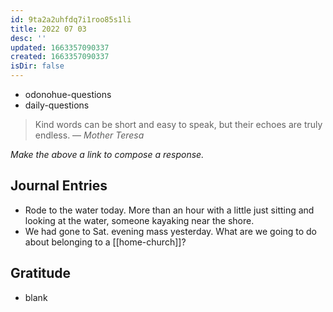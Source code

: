 ```yaml
---
id: 9ta2a2uhfdq7i1roo85s1li
title: 2022 07 03
desc: ''
updated: 1663357090337
created: 1663357090337
isDir: false
---
```

- odonohue-questions
- daily-questions
> Kind words can be short and easy to speak, but their echoes are truly endless.
> — <cite>Mother Teresa</cite>

*Make the above a link to compose a response.*
## Journal Entries
-  Rode to the water today. More than an hour with a little just sitting and looking at the water, someone kayaking near the shore. 
- We had gone to Sat. evening mass yesterday. What are we going to do about belonging to a [[home-church]]?

## Gratitude
- blank



